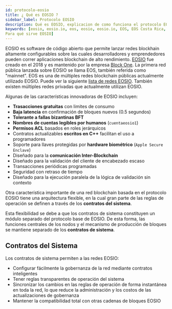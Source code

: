 ```yaml
---
id: protocolo-eosio
title: ¿ Qué es EOSIO ?
sidebar_label: Protocolo EOSIO
description: Qué es EOSIO, explicacion de como funciona el protocolo EOSIO
keywords: [eosio, eosio.io, eos, eosio, eosio.io, EOS, EOS Costa Rica, Qué es un protocolo,
Para qué sirve EOSIO]
---
```


EOSIO es software de código abierto que permite lanzar redes blockhain altamente configurables sobre las cuales desarrolladores y emprendedores pueden correr aplicaciones blockchain de alto rendimiento. [EOSIO](https://eos.io/) fue creado en el 2018 y es mantenido por la empresa [Block One](https://block.one/). La primera red pública lanzada sobre EOSIO se llama EOS, también referida como "mainnet". EOS es una de múltiples redes blockchain públicas actualmente utilizado EOSIO. Puede ver la siguiente [lista de redes EOSIO](https://guias.eoscostarica.io/docs/comunidad/redes-eosio). También existen múltiples redes privadas que actualmente utilizan EOSIO.

Algunas de las características innovadoras de EOSIO incluyen:
- **Trasacciones gratuitas** con limites de consumo
- **Baja latencia** en confirmación de bloques nuevos (0.5 segundos)
- **Tolerante a fallas bizantinas BFT**
- **Nombres de cuentas legibles por humanos** (`cuentaeosio1`)
- **Permisos ACL** basados en roles jerárquicos
- Contratos actualizables **escritos en C++** facilitan el uso a programadores
- Soporte para llaves protegidas por **hardware biométrico** (`Apple Secure Enclave`)
- Diseñado para la **comunicación Inter-Blockchain**
- Diseñado para la validación del cliente de encabezado escaso
- Transacciones periódicas programadas
- Seguridad con retraso de tiempo
- Diseñado para la ejecución paralela de la lógica de validación sin contexto

Otra característica importante de una red blockchain basada en el protocolo EOSIO tiene una arquitectura flexible, en la cual gran parte de las reglas de operación se definen a través de los **contratos del sistema**.

Esta flexibilidad se debe a que los contratos de sistema constituyen un módulo separado del protocolo base de EOSIO. De esta forma, las funciones centrales de los nodos y el mecanismo de producción de bloques se mantiene separado de los **contratos de sistema**.

## Contratos del Sistema

Los contratos de sistema permiten a las redes EOSIO:

- Configurar fácilmente la gobernanza de la red mediante contratos inteligentes
- Tener reglas transparentes de operación del sistema
- Sincronizar los cambios en las reglas de operación de forma instantánea en toda la red, lo que reduce la administración y los costos de las actualizaciones de gobernanza
- Mantener la compatibilidad total con otras cadenas de bloques EOSIO


